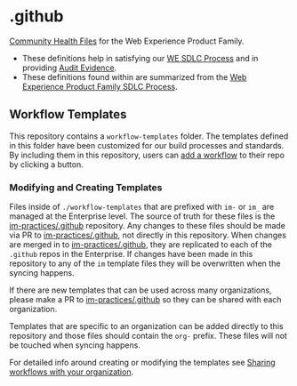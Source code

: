# .github
[Community Health Files](https://help.github.com/en/articles/creating-a-default-community-health-file-for-your-organization) for the Web Experience Product Family.

- These definitions help in satisfying our [WE SDLC Process](https://im-kb.internal.towerswatson.com/x/p4Q9D) and in providing [Audit Evidence](https://im-kb.internal.towerswatson.com/x/kYGBD).
- These definitions found within are summarized from the [Web Experience Product Family SDLC Process](https://im-kb.internal.towerswatson.com/x/p4Q9D).

## Workflow Templates

This repository contains a `workflow-templates` folder.  The templates defined in this folder have been customized for our build processes and standards.  By including them in this repository, users can [add a workflow] to their repo by clicking a button.

### Modifying and Creating Templates

Files inside of `./workflow-templates` that are prefixed with `im-` or `im_` are managed at the Enterprise level.  The source of truth for these files is the [im-practices/.github] repository.  Any changes to these files should be made via PR to [im-practices/.github], not directly in this repository.  When changes are merged in to [im-practices/.github], they are replicated to each of the `.github` repos in the Enterprise.  If changes have been made in this repository to any of the `im` template files they will be overwritten when the syncing happens.

If there are new templates that can be used across many organizations, please make a PR to [im-practices/.github] so they can be shared with each organization.  

Templates that are specific to an organization can be added directly to this repository and those files should contain the `org-` prefix.  These files will not be touched when syncing happens.

For detailed info around creating or modifying the templates see [Sharing workflows with your organization].

[add a workflow]: https://docs.github.com/en/actions/guides/setting-up-continuous-integration-using-workflow-templates
[Sharing workflows with your organization]: https://docs.github.com/en/actions/learn-github-actions/sharing-workflows-with-your-organization
[im-practices/.github]: https://github.com/im-practices/.github
